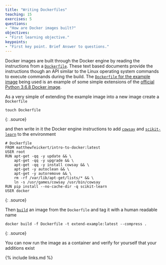 ```yaml
---
title: "Writing Dockerfiles"
teaching: 15
exercises: 5
questions:
- "How are Docker images built?"
objectives:
- "First learning objective."
keypoints:
- "First key point. Brief Answer to questions."
---
```


Docker images are built through the Docker engine by reading the instructions from a [`Dockerfile`](https://docs.docker.com/engine/reference/builder/). These text based documents provide the instructions though an API similar to the Linux operating system commands to execute commands during the build. The [`Dockerfile` for the example image](https://github.com/matthewfeickert/Intro-to-Docker/blob/master/Dockerfile) being used is an example of some simple extensions of the [official Python 3.6.8 Docker image](https://hub.docker.com/_/python).

As a very simple of extending the example image into a new image create a `Dockerfile`

~~~
touch Dockerfile
~~~
{: .source}

and then write in it the Docker engine instructions to add [`cowsay`](https://packages.debian.org/jessie/cowsay) and [`scikit-learn`](https://scikit-learn.org) to the environment

~~~
# Dockerfile
FROM matthewfeickert/intro-to-docker:latest
USER root
RUN apt-get -qq -y update && \
    apt-get -qq -y upgrade && \
    apt-get -qq -y install cowsay && \
    apt-get -y autoclean && \
    apt-get -y autoremove && \
    rm -rf /var/lib/apt-get/lists/* && \
    ln -s /usr/games/cowsay /usr/bin/cowsay
RUN pip install --no-cache-dir -q scikit-learn
USER docker
~~~
{: .source}

Then [`build`](https://docs.docker.com/engine/reference/commandline/build/) an image from the `Dockerfile` and tag it with a human readable name

~~~
docker build -f Dockerfile -t extend-example:latest --compress .
~~~
{: .source}

You can now run the image as a container and verify for yourself that your additions exist

{% include links.md %}

